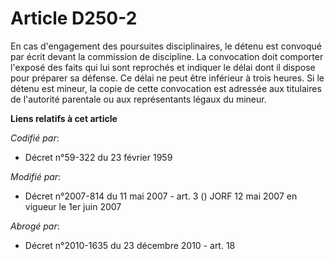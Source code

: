 # Article D250-2

En cas d'engagement des poursuites disciplinaires, le détenu est convoqué par écrit devant la commission de discipline. La
convocation doit comporter l'exposé des faits qui lui sont reprochés et indiquer le délai dont il dispose pour préparer sa
défense. Ce délai ne peut être inférieur à trois heures. Si le détenu est mineur, la copie de cette convocation est adressée
aux titulaires de l'autorité parentale ou aux représentants légaux du mineur.

**Liens relatifs à cet article**

_Codifié par_:

  - Décret n°59-322 du 23 février 1959

_Modifié par_:

  - Décret n°2007-814 du 11 mai 2007 - art. 3 () JORF 12 mai 2007 en vigueur le 1er juin 2007

_Abrogé par_:

  - Décret n°2010-1635 du 23 décembre 2010 - art. 18
